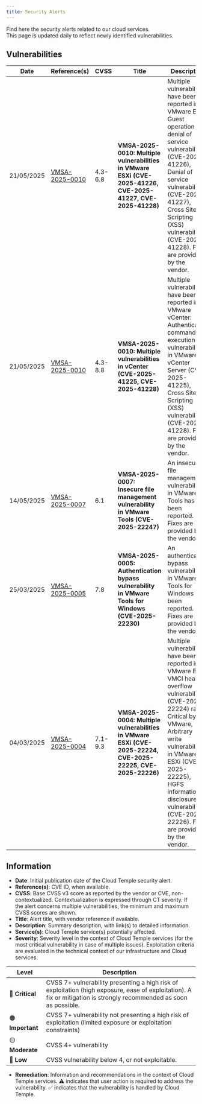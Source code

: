```yaml
---
title: Security Alerts
---
```


Find here the security alerts related to our cloud services.  
This page is updated daily to reflect newly identified vulnerabilities.

## Vulnerabilities

| Date | Reference(s) | CVSS | Title | Description | Service(s) | Severity | Remediation |
|---------------------|-----------------|-------------|--------------|---------|-------------|----------------|-------------|
| 21/05/2025 | [VMSA-2025-0010](https://support.broadcom.com/web/ecx/support-content-notification/-/external/content/SecurityAdvisories/0/25717) | 4.3-6.8 | **VMSA-2025-0010: Multiple vulnerabilities in VMware ESXi (CVE-2025-41226, CVE-2025-41227, CVE-2025-41228)** | Multiple vulnerabilities have been reported in VMware ESXi: Guest operation denial of service vulnerability (CVE-2025-41226), Denial of service vulnerability (CVE-2025-41227), Cross Site Scripting (XSS) vulnerability (CVE-2025-41228). Fixes are provided by the vendor. | IaaS By VMware | 🟡 Moderate | ⚠️ We recommend that you update your hypervisors. The patched ESXi versions are available once validated by Cloud Temple. The Console indicates which ESXi instances require an update. |
| 21/05/2025 | [VMSA-2025-0010](https://support.broadcom.com/web/ecx/support-content-notification/-/external/content/SecurityAdvisories/0/25717) | 4.3-8.8 | **VMSA-2025-0010: Multiple vulnerabilities in vCenter (CVE-2025-41225, CVE-2025-41228)** | Multiple vulnerabilities have been reported in VMware vCenter: Authenticated command execution vulnerability in VMware vCenter Server (CVE-2025-41225), Cross Site Scripting (XSS) vulnerability (CVE-2025-41228). Fixes are provided by the vendor. | IaaS By VMware | 🟠 Important | ✅ Updating your vCenter instances is scheduled as soon as the patches are validated by Cloud Temple. No action is required on your part. |
| 14/05/2025 | [VMSA-2025-0007](https://support.broadcom.com/web/ecx/support-content-notification/-/external/content/SecurityAdvisories/0/25683) | 6.1 | **VMSA-2025-0007: Insecure file management vulnerability in VMware Tools (CVE-2025-22247)** | An insecure file management vulnerability in VMware Tools has been reported. Fixes are provided by the vendor. | IaaS By VMware | 🟡 Moderate | ⚠️ We recommend that you update VMware Tools on your virtual machines. |
| 25/03/2025 | [VMSA-2025-0005](https://support.broadcom.com/web/ecx/support-content-notification/-/external/content/SecurityAdvisories/0/25518) | 7.8 | **VMSA-2025-0005: Authentication bypass vulnerability in VMware Tools for Windows (CVE-2025-22230)** | An authentication bypass vulnerability in VMware Tools for Windows has been reported. Fixes are provided by the vendor. | IaaS By VMware | 🟠 Important | ⚠️ We recommend that you update VMware Tools on your virtual machines. |
| 04/03/2025 | [VMSA-2025-0004](https://support.broadcom.com/web/ecx/support-content-notification/-/external/content/SecurityAdvisories/0/25390) | 7.1-9.3 | **VMSA-2025-0004: Multiple vulnerabilities in VMware ESXi (CVE-2025-22224, CVE-2025-22225, CVE-2025-22226)** | Multiple vulnerabilities have been reported in VMware ESXi: VMCI heap overflow vulnerability (CVE-2025-22224) rated Critical by VMware, Arbitrary write vulnerability in VMware ESXi (CVE-2025-22225), HGFS information disclosure vulnerability (CVE-2025-22226). Fixes are provided by the vendor. | IaaS By VMware | 🟠 Important | ⚠️ We recommend that you update your hypervisors. The patched ESXi versions are available once validated by Cloud Temple. The Console indicates which ESXi instances require an update. |

## Information

- **Date**: Initial publication date of the Cloud Temple security alert.
- **Reference(s)**: CVE ID, when available.
- **CVSS**: Base CVSS v3 score as reported by the vendor or CVE, non-contextualized. Contextualization is expressed through CT severity. If the alert concerns multiple vulnerabilities, the minimum and maximum CVSS scores are shown.
- **Title**: Alert title, with vendor reference if available.
- **Description**: Summary description, with link(s) to detailed information.
- **Service(s)**: Cloud Temple service(s) potentially affected.
- **Severity**: Severity level in the context of Cloud Temple services (for the most critical vulnerability in case of multiple issues). Exploitation criteria are evaluated in the technical context of our infrastructure and Cloud services.

| Level | Description |
|--------|-------------|
| 🔴 **Critical** | CVSS 7+ vulnerability presenting a high risk of exploitation (high exposure, ease of exploitation). A fix or mitigation is strongly recommended as soon as possible. |
| 🟠 **Important** | CVSS 7+ vulnerability not presenting a high risk of exploitation (limited exposure or exploitation constraints) |
| 🟡 **Moderate** | CVSS 4+ vulnerability |
| 🔵 **Low** | CVSS vulnerability below 4, or not exploitable. |

- **Remediation**: Information and recommendations in the context of Cloud Temple services. ⚠️ indicates that user action is required to address the vulnerability. ✅ indicates that the vulnerability is handled by Cloud Temple.